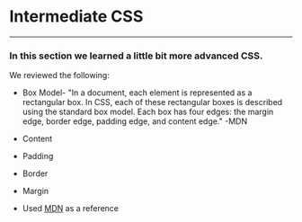 # Intermediate CSS

****************************
### In this section we learned a little bit more advanced CSS.


We reviewed the following:

* Box Model- "In a document, each element is represented as a rectangular box.
In CSS, each of these rectangular boxes is described using the standard box model.
Each box has four edges: the margin edge, border edge, padding edge, and content edge."
 -MDN

* Content
* Padding
* Border
* Margin


* Used [MDN](https://developer.mozilla.org/en-US/docs/Web/CSS) as a reference
